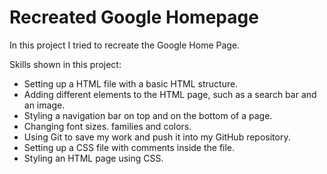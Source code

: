 # Recreated Google Homepage

In this project I tried to recreate the Google Home Page.

Skills shown in this project:
- Setting up a HTML file with a basic HTML structure.
- Adding different elements to the HTML page, such as a search bar and an image.
- Styling a navigation bar on top and on the bottom of a page.
- Changing font sizes. families and colors.
- Using Git to save my work and push it into my GitHub repository.
- Setting up a CSS file with comments inside the file.
- Styling an HTML page using CSS.
